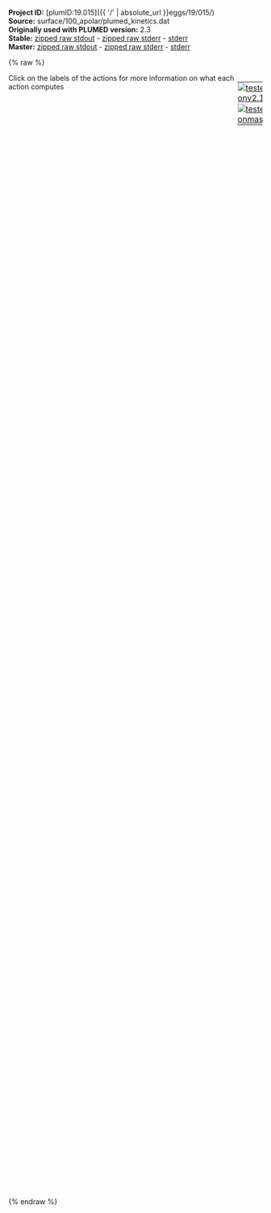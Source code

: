 **Project ID:** [plumID:19.015]({{ '/' | absolute_url }}eggs/19/015/)  
**Source:** surface/100_apolar/plumed_kinetics.dat  
**Originally used with PLUMED version:** 2.3  
**Stable:** [zipped raw stdout](plumed_kinetics.dat.plumed.stdout.txt.zip) - [zipped raw stderr](plumed_kinetics.dat.plumed.stderr.txt.zip) - [stderr](plumed_kinetics.dat.plumed.stderr)  
**Master:** [zipped raw stdout](plumed_kinetics.dat.plumed_master.stdout.txt.zip) - [zipped raw stderr](plumed_kinetics.dat.plumed_master.stderr.txt.zip) - [stderr](plumed_kinetics.dat.plumed_master.stderr)  

{% raw %}
<div style="width: 100%; float:left">
<div style="width: 90%; float:left" id="value_details_data/surface/100_apolar/plumed_kinetics.dat"> Click on the labels of the actions for more information on what each action computes </div>
<div style="width: 10%; float:left"><table><tr><td style="padding:1px"><a href="plumed_kinetics.dat.plumed.stderr"><img src="https://img.shields.io/badge/v2.10-passing-green.svg" alt="tested onv2.10" /></a></td></tr><tr><td style="padding:1px"><a href="plumed_kinetics.dat.plumed_master.stderr"><img src="https://img.shields.io/badge/master-passing-green.svg" alt="tested onmaster" /></a></td></tr></table></div></div>
<pre style="width=97%;">
<span style="color:blue" class="comment">#######IBU 309##########</span>
<br/><span style="color:blue" class="comment">#torsion1 between vector C1,C2 and C10,C11 with axis C2,C10</span>
<b name="data/surface/100_apolar/plumed_kinetics.datt1" onclick='showPath("data/surface/100_apolar/plumed_kinetics.dat","data/surface/100_apolar/plumed_kinetics.datt1","data/surface/100_apolar/plumed_kinetics.datt1","black")'>t1</b><span style="display:none;" id="data/surface/100_apolar/plumed_kinetics.datt1">The TORSION action with label <b>t1</b> calculates the following quantities:<table  align="center" frame="void" width="95%" cellpadding="5%"><tr><td width="5%"><b> Quantity </b>  </td><td width="5%"><b> Type </b>  </td><td><b> Description </b> </td></tr><tr><td width="5%">t1</td><td width="5%"><font color="black">scalar</font></td><td>the TORSION involving these atoms</td></tr></table></span>: <span class="plumedtooltip" style="color:green">TORSION<span class="right">Calculate a torsional angle. <a href="https://www.plumed.org/doc-master/user-doc/html/_t_o_r_s_i_o_n.html" style="color:green">More details</a><i></i></span></span> <span class="plumedtooltip">VECTOR1<span class="right">two atoms that define a vector<i></i></span></span>=10168,10167 <span class="plumedtooltip">AXIS<span class="right">two atoms that define an axis<i></i></span></span>=10168,10176 <span class="plumedtooltip">VECTOR2<span class="right">two atoms that define a vector<i></i></span></span>=10176,10177

<span style="color:blue" class="comment">#torsion2 between vector C7,C10 and C11,C12 with axis C10,C11</span>
<b name="data/surface/100_apolar/plumed_kinetics.datt2" onclick='showPath("data/surface/100_apolar/plumed_kinetics.dat","data/surface/100_apolar/plumed_kinetics.datt2","data/surface/100_apolar/plumed_kinetics.datt2","black")'>t2</b><span style="display:none;" id="data/surface/100_apolar/plumed_kinetics.datt2">The TORSION action with label <b>t2</b> calculates the following quantities:<table  align="center" frame="void" width="95%" cellpadding="5%"><tr><td width="5%"><b> Quantity </b>  </td><td width="5%"><b> Type </b>  </td><td><b> Description </b> </td></tr><tr><td width="5%">t2</td><td width="5%"><font color="black">scalar</font></td><td>the TORSION involving these atoms</td></tr></table></span>: <span class="plumedtooltip" style="color:green">TORSION<span class="right">Calculate a torsional angle. <a href="https://www.plumed.org/doc-master/user-doc/html/_t_o_r_s_i_o_n.html" style="color:green">More details</a><i></i></span></span> <span class="plumedtooltip">VECTOR1<span class="right">two atoms that define a vector<i></i></span></span>=10176,10173 <span class="plumedtooltip">AXIS<span class="right">two atoms that define an axis<i></i></span></span>=10176,10177 <span class="plumedtooltip">VECTOR2<span class="right">two atoms that define a vector<i></i></span></span>=10177,10178

<span style="color:blue" class="comment">#metadynamics</span>
<span class="plumedtooltip" style="color:green">METAD<span class="right">Used to performed metadynamics on one or more collective variables. <a href="https://www.plumed.org/doc-master/user-doc/html/_m_e_t_a_d.html" style="color:green">More details</a><i></i></span></span> ...
<span class="plumedtooltip">ARG<span class="right">the labels of the scalars on which the bias will act<i></i></span></span>=<b name="data/surface/100_apolar/plumed_kinetics.datt1">t1</b>,<b name="data/surface/100_apolar/plumed_kinetics.datt2">t2</b>
<span class="plumedtooltip">SIGMA<span class="right">the widths of the Gaussian hills<i></i></span></span>=0.1,0.1
<span class="plumedtooltip">HEIGHT<span class="right">the heights of the Gaussian hills<i></i></span></span>=0.24
<span class="plumedtooltip">PACE<span class="right">the frequency for hill addition<i></i></span></span>=1000
<span class="plumedtooltip">BIASFACTOR<span class="right">use well tempered metadynamics and use this bias factor<i></i></span></span>=5.0
<span class="plumedtooltip">TEMP<span class="right">the system temperature - this is only needed if you are doing well-tempered metadynamics<i></i></span></span>=300.0
<span class="plumedtooltip">LABEL<span class="right">a label for the action so that its output can be referenced in the input to other actions<i></i></span></span>=<b name="data/surface/100_apolar/plumed_kinetics.datmetad" onclick='showPath("data/surface/100_apolar/plumed_kinetics.dat","data/surface/100_apolar/plumed_kinetics.datmetad","data/surface/100_apolar/plumed_kinetics.datmetad","black")'>metad</b><span style="display:none;" id="data/surface/100_apolar/plumed_kinetics.datmetad">The METAD action with label <b>metad</b> calculates the following quantities:<table  align="center" frame="void" width="95%" cellpadding="5%"><tr><td width="5%"><b> Quantity </b>  </td><td width="5%"><b> Type </b>  </td><td><b> Description </b> </td></tr><tr><td width="5%">metad.bias</td><td width="5%"><font color="black">scalar</font></td><td>the instantaneous value of the bias potential</td></tr></table></span>
<span class="plumedtooltip">FILE<span class="right"> a file in which the list of added hills is stored<i></i></span></span>=HILLS
<span class="plumedtooltip">GRID_MIN<span class="right">the lower bounds for the grid<i></i></span></span>=-pi,-pi
<span class="plumedtooltip">GRID_MAX<span class="right">the upper bounds for the grid<i></i></span></span>=pi,pi
<span class="plumedtooltip">GRID_BIN<span class="right">the number of bins for the grid<i></i></span></span>=350,350
... METAD

<br/><span class="plumedtooltip" style="color:green">COMMITTOR<span class="right">Does a committor analysis. <a href="https://www.plumed.org/doc-master/user-doc/html/_c_o_m_m_i_t_t_o_r.html" style="color:green">More details</a><i></i></span></span> ...
  <span class="plumedtooltip">ARG<span class="right">the labels of the values which is being used to define the committor surface<i></i></span></span>=<b name="data/surface/100_apolar/plumed_kinetics.datt1">t1</b>,<b name="data/surface/100_apolar/plumed_kinetics.datt2">t2</b>

<span style="color:blue" class="comment">#C1 basin</span>
<span style="color:blue" class="comment">#   BASIN_LL1=-3.15,-3.15</span>
<span style="color:blue" class="comment">#   BASIN_UL1=-2.3,-2.85</span>
<span style="color:blue" class="comment">#   BASIN_LL2=-3.15,3.13</span>
<span style="color:blue" class="comment">#   BASIN_UL2=-2.3,3.15</span>
<span style="color:blue" class="comment">#   BASIN_LL3=3.13,3.13</span>
<span style="color:blue" class="comment">#   BASIN_UL3=3.15,3.15</span>
<span style="color:blue" class="comment">#   BASIN_LL4=3.13,-3.15</span>
<span style="color:blue" class="comment">#   BASIN_UL4=3.15,-2.85</span>
  
<span style="color:blue" class="comment">#C2 basin</span>
   <span class="plumedtooltip">BASIN_LL1<span class="right">List of lower limits for basin #<i></i></span></span>=-2.7,-1.3
   <span class="plumedtooltip">BASIN_UL1<span class="right">List of upper limits for basin #<i></i></span></span>=-1.9,-1.0

<span style="color:blue" class="comment">#C3 basin</span>
   <span class="plumedtooltip">BASIN_LL2<span class="right">List of lower limits for basin #<i></i></span></span>=-2.7,0.9
   <span class="plumedtooltip">BASIN_UL2<span class="right">List of upper limits for basin #<i></i></span></span>=-2.3,1.2

<span style="color:blue" class="comment">#C4 basin</span>
   <span class="plumedtooltip">BASIN_LL3<span class="right">List of lower limits for basin #<i></i></span></span>=-0.1,-3.15
   <span class="plumedtooltip">BASIN_UL3<span class="right">List of upper limits for basin #<i></i></span></span>=0.85,-2.85
   <span class="plumedtooltip">BASIN_LL4<span class="right">List of lower limits for basin #<i></i></span></span>=-0.1,3.13
   <span class="plumedtooltip">BASIN_UL4<span class="right">List of upper limits for basin #<i></i></span></span>=0.85,3.15

<span style="color:blue" class="comment">#C5 basin</span>
   <span class="plumedtooltip">BASIN_LL5<span class="right">List of lower limits for basin #<i></i></span></span>=0.5,-1.3
   <span class="plumedtooltip">BASIN_UL5<span class="right">List of upper limits for basin #<i></i></span></span>=1.3,-1.0

<span style="color:blue" class="comment">#C6 basin</span>
   <span class="plumedtooltip">BASIN_LL6<span class="right">List of lower limits for basin #<i></i></span></span>=0.5,0.9
   <span class="plumedtooltip">BASIN_UL6<span class="right">List of upper limits for basin #<i></i></span></span>=1.0,1.2
  
... COMMITTOR

<br/><span style="display:none;" id="data/surface/100_apolar/plumed_kinetics.dat">The COMMITTOR action with label <b></b> calculates something</span><span class="plumedtooltip" style="color:green">PRINT<span class="right">Print quantities to a file. <a href="https://www.plumed.org/doc-master/user-doc/html/_p_r_i_n_t.html" style="color:green">More details</a><i></i></span></span> <span class="plumedtooltip">ARG<span class="right">the labels of the values that you would like to print to the file<i></i></span></span>=<b name="data/surface/100_apolar/plumed_kinetics.datt1">t1</b>,<b name="data/surface/100_apolar/plumed_kinetics.datt2">t2</b>,<b name="data/surface/100_apolar/plumed_kinetics.datmetad">metad.bias</b> <span class="plumedtooltip">STRIDE<span class="right"> the frequency with which the quantities of interest should be output<i></i></span></span>=10 <span class="plumedtooltip">FILE<span class="right">the name of the file on which to output these quantities<i></i></span></span>=COLVAR
</pre>
{% endraw %}
